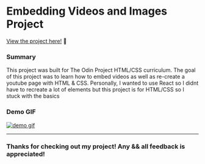 # Embedding Videos and Images Project

<p><a href="https://kfig21.github.io/youtube_page/" target="_blank" rel="noopener noreferrer">View the project here!</a> 👀</p>

<h3>Summary</h3>
<p>This project was built for The Odin Project HTML/CSS curriculum. The goal of this project was to learn how to embed videos as well as re-create a youtube page with HTML & CSS. Personally, I wanted to use React so I didnt have to recreate a lot of elements but this project is for HTML/CSS so I stuck with the basics</p>

<h3>Demo GIF</h3>

<a href="demo.gif" target="_blank" rel="noopener noreferrer">
  <img src="demo.gif" alt="demo gif" />
</a>

-----------------------------

<h3>Thanks for checking out my project! Any && all feedback is appreciated!</h3>
